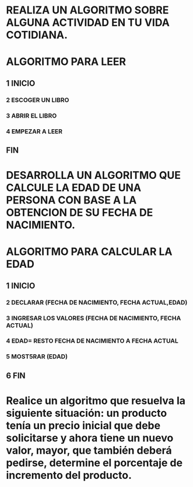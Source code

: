 # REALIZA UN ALGORITMO SOBRE ALGUNA ACTIVIDAD EN TU VIDA COTIDIANA.

# ALGORITMO PARA LEER
## 1 INICIO
### 2 ESCOGER UN LIBRO
### 3 ABRIR EL LIBRO
### 4 EMPEZAR A LEER
## FIN


# DESARROLLA UN ALGORITMO QUE CALCULE LA EDAD DE UNA PERSONA CON BASE A LA OBTENCION DE SU FECHA DE NACIMIENTO.

# ALGORITMO PARA CALCULAR LA EDAD
## 1 INICIO
### 2 DECLARAR (FECHA DE NACIMIENTO, FECHA ACTUAL,EDAD)
### 3 INGRESAR LOS VALORES (FECHA DE NACIMIENTO, FECHA ACTUAL)
### 4 EDAD= RESTO FECHA DE NACIMIENTO A FECHA ACTUAL
### 5 MOST5RAR (EDAD)
## 6 FIN


# Realice un algoritmo que resuelva la siguiente situación: un producto tenía un precio inicial que debe solicitarse y ahora tiene un nuevo valor, mayor, que también deberá pedirse, determine el porcentaje de incremento del producto. 
